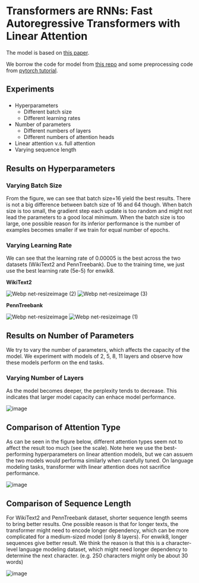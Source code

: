 # Transformers are RNNs: Fast Autoregressive Transformers with Linear Attention
The model is based on [this paper](https://arxiv.org/pdf/2006.16236.pdf).

We borrow the code for model from [this repo](https://github.com/idiap/fast-transformers) and some preprocessing code from [pytorch tutorial](https://pytorch.org/tutorials/beginner/transformer_tutorial.html).


## Experiments
### 
- Hyperparameters
  - Different batch size
  - Different learning rates
- Number of parameters
  - Different numbers of layers
  - Different numbers of attention heads
- Linear attention v.s. full attention 
- Varying sequence length

## Results on Hyperparameters
### Varying Batch Size
From the figure, we can see that batch size=16 yield the best results. There is not a big difference between batch size of 16 and 64 though. When batch size is too small, the gradient step each update is too random and might not lead the parameters to a good local minimum. When the batch size is too large, one possible reason for its inferior performance is the number of examples becomes smaller if we train for equal number of epochs.


### Varying Learning Rate
We can see that the learning rate of 0.00005 is the best across the two datasets (WikiText2 and PennTreebank). Due to the training time, we just use the best learning rate (5e-5) for enwik8.  

**WikiText2**

![Webp net-resizeimage (2)](https://user-images.githubusercontent.com/35536646/135790763-1790aacb-4d1b-4110-be74-58b98c8e9719.png)
![Webp net-resizeimage (3)](https://user-images.githubusercontent.com/35536646/135790767-48f6346b-817a-4ba3-a16d-d97b9d66f07d.png)


**PennTreebank**

![Webp net-resizeimage](https://user-images.githubusercontent.com/35536646/135790231-8f61c1f9-384b-45b1-beb9-b440056d1413.png)
![Webp net-resizeimage (1)](https://user-images.githubusercontent.com/35536646/135790276-6d11beca-0f46-431b-9112-0e963edd180f.png)


## Results on Number of Parameters
We try to vary the number of parameters, which affects the capacity of the model. We experiment with models of 2, 5, 8, 11 layers and observe how these models perform on the end tasks. 


### Varying Number of Layers
As the model becomes deeper, the perplexity tends to decrease. This indicates that larger model capacity can enhace model performance. 

![image](https://user-images.githubusercontent.com/35536646/135784476-02294812-3857-429b-9986-74206fbf6f7b.png)



## Comparison of Attention Type
As can be seen in the figure below, different attention types seem not to affect the result too much (see the scale). Note here we use the best-performing hyperparameters on linear attention models, but we can assuem the two models would performa similarly when carefully tuned. On language modeling tasks, transformer with linear attention does not sacrifice performance.

![image](https://user-images.githubusercontent.com/35536646/135793688-46659fef-dcb4-442e-af1d-8cb26df6b7b9.png)


## Comparison of Sequence Length
For WikiText2 and PennTreebank dataset, shorter sequence length seems to bring better results. One possible reason is that for longer texts, the transformer might need to encode longer dependency, which can be more complicated for a medium-sized model (only 8 layers). For enwik8, longer sequences give better result. We think the reason is that this is a character-level language modeling dataset, which might need longer dependency to determine the next character. (e.g. 250 characters might only be about 30 words)

![image](https://user-images.githubusercontent.com/35536646/135793803-6ee1fec1-84d7-4d9a-87ba-95ed20da78a5.png)


